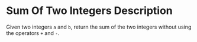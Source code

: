 # Sum Of Two Integers Description

Given two integers `a` and `b`, return the sum of the two integers without using the operators `+` and `-`.
